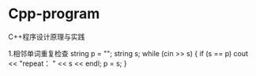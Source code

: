 # Cpp-program
C++程序设计原理与实践

1.相邻单词重复检查
	string p = "";
	string s;
	while (cin >> s)
	{
		if (s == p)
			cout << "repeat：  " << s << endl;
		p = s;
	}
	

